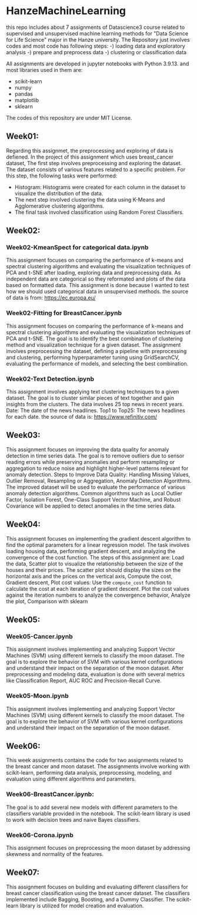 # HanzeMachineLearning
this repo includes about 7 assignments of Datascience3 course related to supervised and unsupervised machine learning methods for "Data Science for Life Science" major in the Hanze university. The Repository just involves codes and most code has following steps:
-) loading data and exploratory analysis
-) prepare and preprocess data
-) clustering or classification data

All assignments are developed in jupyter notebooks with Python 3.9.13. and most libraries used in them are:
- scikit-learn
- numpy
- pandas
- matplotlib
- sklearn

The codes of this repository are under MIT License.

## Week01:
Regarding this assignmet, the preprocessing and exploring of data is defiened.
In the project of this assignment which uses breast_cancer dataset, The first step involves preprocessing and exploring the dataset. 
The dataset consists of various features related to a specific problem. For this step, the following tasks were performed:
- Histogram: Histograms were created for each column in the dataset to visualize the distribution of the data.
- The next step involved clustering the data using K-Means and Agglomerative clustering algorithms. 
- The final task involved classification using Random Forest Classifiers.

## Week02:
### Week02-KmeanSpect for categorical data.ipynb
This assignment focuses on comparing the performance of k-means and spectral clustering algorithms and evaluating the visualization techniques of PCA and t-SNE after loading, exploring data and preprocessing data. As independent data are categorical so they reformated and plots of the data based on formatted data. This assignment is done because I wanted to test how we should used categorical data in unsupervised methods.
the source of data is from: https://ec.europa.eu/
### Week02-Fitting for BreastCancer.ipynb
This assignment focuses on comparing the performance of k-means and spectral clustering algorithms and evaluating the visualization techniques of PCA and t-SNE. The goal is to identify the best combination of clustering method and visualization technique for a given dataset. The assignment involves preprocessing the dataset, defining a pipeline with preprocessing and clustering, performing hyperparameter tuning using GridSearchCV, evaluating the performance of models, and selecting the best combination.
### Week02-Text Detection.ipynb
This assignment involves applying text clustering techniques to a given dataset. The goal is to cluster similar pieces of text together and gain insights from the clusters.
The data involves 25 top news in recent years. Date: The date of the news headlines. Top1 to Top25: The news headlines for each date.
the source of data is: https://www.refinitiv.com/

## Week03:
This assignment focuses on improving the data quality for anomaly detection in time series data. The goal is to remove outliers due to sensor reading errors while preserving anomalies and perform resampling or aggregation to reduce noise and highlight higher-level patterns relevant for anomaly detection.
Steps to Improve Data Quality: 
Handling Missing Values, Outlier Removal, Resampling or Aggregation, Anomaly Detection Algorithms.
The improved dataset will be used to evaluate the performance of various anomaly detection algorithms. Common algorithms such as Local Outlier Factor, Isolation Forest, One-Class Support Vector Machine, and Robust Covariance will be applied to detect anomalies in the time series data.

## Week04:
This assignment focuses on implementing the gradient descent algorithm to find the optimal parameters for a linear regression model. The task involves loading housing data, performing gradient descent, and analyzing the convergence of the cost function. The steps of this assignment are:
Load the data, Scatter plot to visualize the relationship between the size of the houses and their prices. The scatter plot should display the sizes on the horizontal axis and the prices on the vertical axis, Compute the cost, Gradient descent, Plot cost values: Use the `compute_cost` function to calculate the cost at each iteration of gradient descent. Plot the cost values against the iteration numbers to analyze the convergence behavior, Analyze the plot, Comparison with sklearn

## Week05:
### Week05-Cancer.ipynb
This assignment involves implementing and analyzing Support Vector Machines (SVM) using different kernels to classify the moon dataset. The goal is to explore the behavior of SVM with various kernel configurations and understand their impact on the separation of the moon dataset. After preprocessing and modeling data, evaluation is done with several metrics like Classification Report, AUC ROC and Precision-Recall Curve.
### Week05-Moon.ipynb
This assignment involves implementing and analyzing Support Vector Machines (SVM) using different kernels to classify the moon dataset. The goal is to explore the behavior of SVM with various kernel configurations and understand their impact on the separation of the moon dataset.

## Week06:
This week assignments contains the code for two assignments related to the breast cancer and moon dataset. The assignments involve working with scikit-learn, performing data analysis, preprocessing, modeling, and evaluation using different algorithms and parameters. 
### Week06-BreastCancer.ipynb:
The goal is to add several new models with different parameters to the classifiers variable provided in the notebook. The scikit-learn library is used to work with decision trees and naive Bayes classifiers. 
### Week06-Corona.ipynb
This assignment focuses on preprocessing the moon dataset by addressing skewness and normality of the features.

## Week07:
This assignment focuses on building and evaluating different classifiers for breast cancer classification using the breast cancer dataset. The classifiers implemented include Bagging, Boosting, and a Dummy Classifier. The scikit-learn library is utilized for model creation and evaluation.
